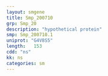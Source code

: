 ```yaml
---
layout: smgene
title: Smp_200710
grp: Smp_20
description: "hypothetical protein"
smp: Smp_200710.1
uniprot: "G4V8S5"
length:   153
cdd: "ns"
kk: ns
categories: sm
---
```

